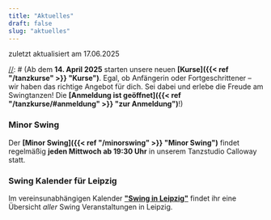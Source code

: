 ```yaml
---
title: "Aktuelles"
draft: false
slug: "aktuelles"
---
```


zuletzt aktualisiert am 17.06.2025

[//]: # (### Friday Night Balboa)
[//]: # (Im November laden wir euch wieder zum **[Friday Night Balboa]&#40;{{< ref "/fridaynightbalboa" >}} "Friday Night Balboa"&#41;**-Abend im Calloway ein: Am **29.11.**ab 18:30 Uhr starten wir mit einem Drop-In-Kurs, danach wird getanzt!)

[//]: # (### Tag der offenen Tür am 19.01.2025)
[//]: # (Am **19.01.2025** öffnen wir unsere Türen für euch! Kommt vorbei, lernt Swingtänze kennen und schnuppert in unsere Welt des Tanzes hinein. Weitere Infos findet ihr auf der Seite von unseren **[Tag der offenen Tür]&#40;{{< ref "/opendoor" >}} "Tag der offenen Tür"&#41;**! Danach gibt es die Möglichkeit, beim [Tea Dance]&#40;{{< ref "/swingteatime" >}} "Tea Dance"&#41; weiterzutanzen.)


[//]: # (### Kursrunde Frühling 2025)
[//]: # (Ab dem **14. April 2025** starten unsere neuen **[Kurse]({{< ref "/tanzkurse" >}} "Kurse")**. Egal, ob Anfängerin oder Fortgeschrittener – wir haben das richtige Angebot für dich. Sei dabei und erlebe die Freude am Swingtanzen! Die **[Anmeldung ist geöffnet]({{< ref "/tanzkurse/#anmeldung" >}} "zur Anmeldung")**!)

### Minor Swing
Der **[Minor Swing]({{< ref "/minorswing" >}} "Minor Swing")** findet regelmäßig **jeden Mittwoch ab 19:30 Uhr** in unserem Tanzstudio Calloway statt.

### Swing Kalender für Leipzig
Im vereinsunabhängigen Kalender [**"Swing in Leipzig"**](https://kalender.digital/0c529f4b4448ea55b992) findet ihr eine Übersicht *aller* Swing Veranstaltungen in Leipzig.
